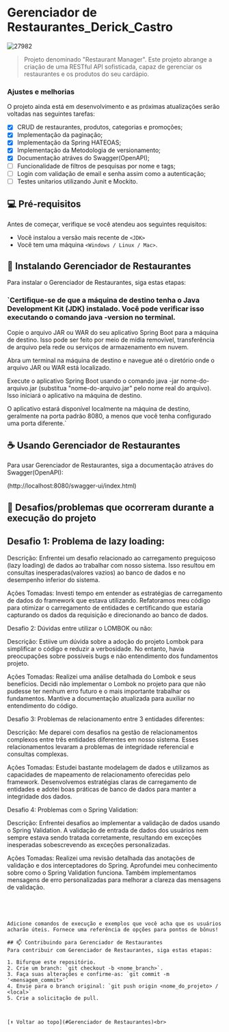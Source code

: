 

# Gerenciador de Restaurantes_Derick_Castro
![27982]([https://github.com/derick1castro/catalogo-teste-react/assets/104864411/64cb8d96-d119-4e21-9046-241d40db0368](https://img.freepik.com/vetores-gratis/papel-de-parede-mural-do-restaurante_23-2148695092.jpg?w=1380&t=st=1695393889~exp=1695394489~hmac=2b1575d7eb40c33748a65274e51c0f4180cadbfe1c748d4eb45007f04623079e))

> Projeto denominado "Restaurant Manager". Este projeto abrange a criação de uma RESTful API sofisticada, capaz de gerenciar os restaurantes e os produtos do seu cardápio.

### Ajustes e melhorias

O projeto ainda está em desenvolvimento e as próximas atualizações serão voltadas nas seguintes tarefas:

- [x] CRUD de restaurantes, produtos, categorias e promoções;
- [x] Implementação da paginação;
- [x] Implementação da Spring HATEOAS;
- [x] Implementação da Metodologia de versionamento;
- [x] Documentação atráves do Swagger(OpenAPI);
- [ ] Funcionalidade de filtros de pesquisas por nome e tags;
- [ ] Login com validação de email e senha assim como a autenticação;
- [ ] Testes unitarios utilizando Junit e Mockito.

## 💻 Pré-requisitos

Antes de começar, verifique se você atendeu aos seguintes requisitos:
* Você instalou a versão mais recente de `<JDK>`
* Você tem uma máquina `<Windows / Linux / Mac>`.

## 🚀 Instalando Gerenciador de Restaurantes

Para instalar o Gerenciador de Restaurantes, siga estas etapas:

### `Certifique-se de que a máquina de destino tenha o Java Development Kit (JDK) instalado. Você pode verificar isso executando o comando java -version no terminal.

Copie o arquivo JAR ou WAR do seu aplicativo Spring Boot para a máquina de destino. Isso pode ser feito por meio de mídia removível, transferência de arquivo pela rede ou serviços de armazenamento em nuvem.

Abra um terminal na máquina de destino e navegue até o diretório onde o arquivo JAR ou WAR está localizado.

Execute o aplicativo Spring Boot usando o comando java -jar nome-do-arquivo.jar (substitua "nome-do-arquivo.jar" pelo nome real do arquivo). Isso iniciará o aplicativo na máquina de destino.

O aplicativo estará disponível localmente na máquina de destino, geralmente na porta padrão 8080, a menos que você tenha configurado uma porta diferente.`

## ☕ Usando Gerenciador de Restaurantes

Para usar Gerenciador de Restaurantes, siga a documentação atráves do Swagger(OpenAPI):

(http://localhost:8080/swagger-ui/index.html)

## 🚀 Desafios/problemas que ocorreram durante a execução do projeto

Desafio 1: Problema de lazy loading: 
---

Descrição: Enfrentei um desafio relacionado ao carregamento preguiçoso (lazy loading) de dados ao trabalhar com nosso sistema. Isso resultou em consultas inesperadas(valores vazios) ao banco de dados e no desempenho inferior do sistema.

Ações Tomadas: Investi tempo em entender as estratégias de carregamento de dados do framework que estava utilizando. Refatoramos meu código para otimizar o carregamento de entidades e certificando que estaria capturando os dados da requisição e direcionando ao banco de dados.


Desafio 2: Dúvidas entre utilizar o LOMBOK ou não:

Descrição: Estiive um dúvida sobre a adoção do projeto Lombok para simplificar o código e reduzir a verbosidade. No entanto, havia preocupações sobre possiveis bugs e não entendimento dos fundamentos projeto.

Ações Tomadas: Realizei uma análise detalhada do Lombok e seus benefícios. Decidi não implementar o Lombok no projeto para que não pudesse ter nenhum erro futuro e o mais importante trabalhar os fundamentos. Mantive a documentação atualizada para auxiliar no entendimento do código.


Desafio 3: Problemas de relacionamento entre 3 entidades diferentes:

Descrição: Me deparei com desafios na gestão de relacionamentos complexos entre três entidades diferentes em nosso sistema. Esses relacionamentos levaram a problemas de integridade referencial e consultas complexas.

Ações Tomadas: Estudei bastante modelagem de dados e utilizamos as capacidades de mapeamento de relacionamento oferecidas pelo framework. Desenvolvemos estratégias claras de carregamento de entidades e adotei boas práticas de banco de dados para manter a integridade dos dados.


Desafio 4: Problemas com o Spring Validation:

Descrição: Enfrentei desafios ao implementar a validação de dados usando o Spring Validation. A validação de entrada de dados dos usuários nem sempre estava sendo tratada corretamente, resultando em exceções inesperadas sobescrevendo as exceções personalizadas.

Ações Tomadas: Realizei uma revisão detalhada das anotações de validação e dos interceptadores do Spring. Aprofundei meu conhecimento sobre como o Spring Validation funciona. Também implementamos mensagens de erro personalizadas para melhorar a clareza das mensagens de validação.


```




Adicione comandos de execução e exemplos que você acha que os usuários acharão úteis. Fornece uma referência de opções para pontos de bônus!

## 📫 Contribuindo para Gerenciador de Restaurantes
Para contribuir com Gerenciador de Restaurantes, siga estas etapas:

1. Bifurque este repositório.
2. Crie um branch: `git checkout -b <nome_branch>`.
3. Faça suas alterações e confirme-as: `git commit -m '<mensagem_commit>'`
4. Envie para o branch original: `git push origin <nome_do_projeto> / <local>`
5. Crie a solicitação de pull.



[⬆ Voltar ao topo](#Gerenciador de Restaurantes)<br>

